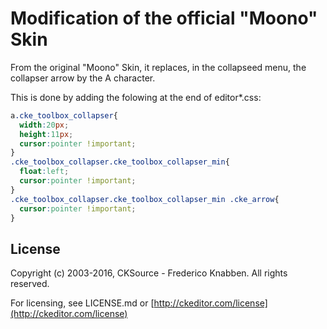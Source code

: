 Modification of the official "Moono" Skin
=========================================

From the original "Moono" Skin, it replaces, in the collapseed menu, the collapser arrow by the A character.

This is done by adding the folowing at the end of editor*.css:

```css
a.cke_toolbox_collapser{
  width:20px;
  height:11px;
  cursor:pointer !important;
}
.cke_toolbox_collapser.cke_toolbox_collapser_min{
  float:left;
  cursor:pointer !important;
}
.cke_toolbox_collapser.cke_toolbox_collapser_min .cke_arrow{
  cursor:pointer !important;
}
```

License
-------

Copyright (c) 2003-2016, CKSource - Frederico Knabben. All rights reserved.

For licensing, see LICENSE.md or [http://ckeditor.com/license](http://ckeditor.com/license)
